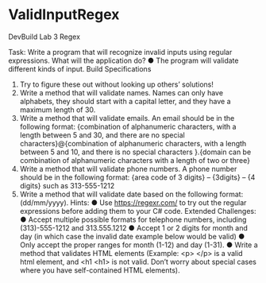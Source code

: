 # ValidInputRegex
DevBuild Lab 3 Regex

Task: Write a program that will recognize invalid inputs using regular expressions.
What will the application do?
● The program will validate different kinds of input.
Build Specifications
1. Try to figure these out without looking up others’ solutions!
2. Write a method that will validate names. Names can only have alphabets, they should start with a capital letter, and they have a maximum length of 30.
3. Write a method that will validate emails. An email should be in the following format: {combination of alphanumeric characters, with a length between 5 and 30, and there are no special characters}@{combination of alphanumeric characters, with a length between 5 and 10, and there is no special characters }.{domain can be combination of alphanumeric characters with a length of two or three}
4. Write a method that will validate phone numbers. A phone number should be in the following format: {area code of 3 digits} – {3digits} – {4 digits} such as 313-555-1212
5. Write a method that will validate date based on the following format: (dd/mm/yyyy).
Hints:
● Use https://regexr.com/ to try out the regular expressions before adding them to your C# code.
Extended Challenges:
● Accept multiple possible formats for telephone numbers, including (313)-555-1212 and 313.555.1212
● Accept 1 or 2 digits for month and day (in which case the invalid date example below would be valid)
● Only accept the proper ranges for month (1-12) and day (1-31).
● Write a method that validates HTML elements (Example: &lt;p&gt; &lt;/p&gt; is a valid html element, and &lt;h1 &lt;h1&gt; is not valid. Don’t worry about special cases where you have self-contained HTML elements).
